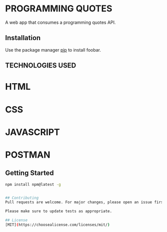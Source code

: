 # PROGRAMMING QUOTES

A web app that consumes a programming quotes API. 

## Installation

Use the package manager [pip](https://pip.pypa.io/en/stable/) to install foobar.


## TECHNOLOGIES USED

# HTML
# CSS
# JAVASCRIPT
# POSTMAN

## Getting Started

  ```sh
  npm install npm@latest -g


## Contributing
Pull requests are welcome. For major changes, please open an issue first to discuss what you would like to change.

Please make sure to update tests as appropriate.

## License
[MIT](https://choosealicense.com/licenses/mit/)
